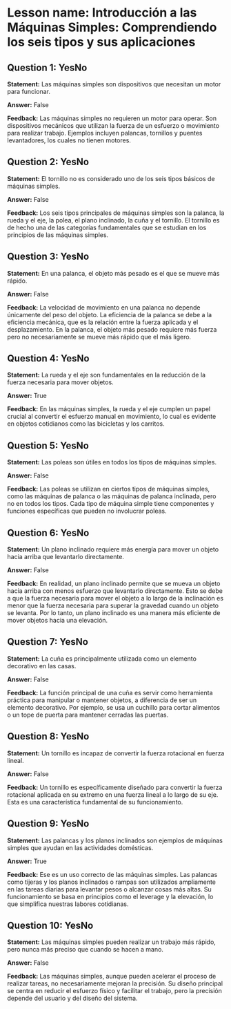 # Lesson name: Introducción a las Máquinas Simples: Comprendiendo los seis tipos y sus aplicaciones

## Question 1: YesNo

**Statement:** Las máquinas simples son dispositivos que necesitan un motor para funcionar.

**Answer:** False

**Feedback:**
Las máquinas simples no requieren un motor para operar. Son dispositivos mecánicos que utilizan la fuerza de un esfuerzo o movimiento para realizar trabajo. Ejemplos incluyen palancas, tornillos y puentes levantadores, los cuales no tienen motores.


## Question 2: YesNo

**Statement:** El tornillo no es considerado uno de los seis tipos básicos de máquinas simples.

**Answer:** False

**Feedback:**
Los seis tipos principales de máquinas simples son la palanca, la rueda y el eje, la polea, el plano inclinado, la cuña y el tornillo. El tornillo es de hecho una de las categorías fundamentales que se estudian en los principios de las máquinas simples.


## Question 3: YesNo

**Statement:** En una palanca, el objeto más pesado es el que se mueve más rápido.

**Answer:** False

**Feedback:**
La velocidad de movimiento en una palanca no depende únicamente del peso del objeto. La eficiencia de la palanca se debe a la eficiencia mecánica, que es la relación entre la fuerza aplicada y el desplazamiento. En la palanca, el objeto más pesado requiere más fuerza pero no necesariamente se mueve más rápido que el más ligero.


## Question 4: YesNo

**Statement:** La rueda y el eje son fundamentales en la reducción de la fuerza necesaria para mover objetos.

**Answer:** True

**Feedback:**
En las máquinas simples, la rueda y el eje cumplen un papel crucial al convertir el esfuerzo manual en movimiento, lo cual es evidente en objetos cotidianos como las bicicletas y los carritos.


## Question 5: YesNo

**Statement:** Las poleas son útiles en todos los tipos de máquinas simples.

**Answer:** False

**Feedback:**
Las poleas se utilizan en ciertos tipos de máquinas simples, como las máquinas de palanca o las máquinas de palanca inclinada, pero no en todos los tipos. Cada tipo de máquina simple tiene componentes y funciones específicas que pueden no involucrar poleas.


## Question 6: YesNo

**Statement:** Un plano inclinado requiere más energía para mover un objeto hacia arriba que levantarlo directamente.

**Answer:** False

**Feedback:**
En realidad, un plano inclinado permite que se mueva un objeto hacia arriba con menos esfuerzo que levantarlo directamente. Esto se debe a que la fuerza necesaria para mover el objeto a lo largo de la inclinación es menor que la fuerza necesaria para superar la gravedad cuando un objeto se levanta. Por lo tanto, un plano inclinado es una manera más eficiente de mover objetos hacia una elevación.


## Question 7: YesNo

**Statement:** La cuña es principalmente utilizada como un elemento decorativo en las casas.

**Answer:** False

**Feedback:**
La función principal de una cuña es servir como herramienta práctica para manipular o mantener objetos, a diferencia de ser un elemento decorativo. Por ejemplo, se usa un cuchillo para cortar alimentos o un tope de puerta para mantener cerradas las puertas.


## Question 8: YesNo

**Statement:** Un tornillo es incapaz de convertir la fuerza rotacional en fuerza lineal.

**Answer:** False

**Feedback:**
Un tornillo es específicamente diseñado para convertir la fuerza rotacional aplicada en su extremo en una fuerza lineal a lo largo de su eje. Esta es una característica fundamental de su funcionamiento.


## Question 9: YesNo

**Statement:** Las palancas y los planos inclinados son ejemplos de máquinas simples que ayudan en las actividades domésticas.

**Answer:** True

**Feedback:**
Ese es un uso correcto de las máquinas simples. Las palancas como tijeras y los planos inclinados o rampas son utilizados ampliamente en las tareas diarias para levantar pesos o alcanzar cosas más altas. Su funcionamiento se basa en principios como el leverage y la elevación, lo que simplifica nuestras labores cotidianas.


## Question 10: YesNo

**Statement:** Las máquinas simples pueden realizar un trabajo más rápido, pero nunca más preciso que cuando se hacen a mano.

**Answer:** False

**Feedback:**
Las máquinas simples, aunque pueden acelerar el proceso de realizar tareas, no necesariamente mejoran la precisión. Su diseño principal se centra en reducir el esfuerzo físico y facilitar el trabajo, pero la precisión depende del usuario y del diseño del sistema.

